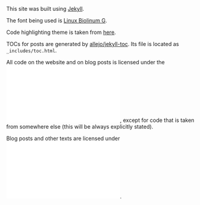 This site was built using [Jekyll](https://jekyllrb.com/).

The font being used is [Linux Biolinum G](https://numbertext.org/linux/index.html).

Code highlighting theme is taken from [here](https://github.com/aahan/pygments-github-style).

TOCs for posts are generated by [allejo/jekyll-toc](https://github.com/allejo/jekyll-toc). Its
file is located as `_includes/toc.html`.

All code on the website and on blog posts is licensed under the
![MIT License (Expat)](LICENSE_MIT.txt),
except for code that is taken from somewhere else (this will be always explicitly stated).

Blog posts and other texts are licensed under
![CC BY-NC-ND 4.0](LICENSE_CC_BY_NC_ND_4.0.txt).
